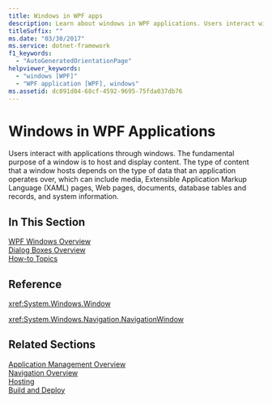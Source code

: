 ```yaml
---
title: Windows in WPF apps
description: Learn about windows in WPF applications. Users interact with applications through windows. The fundamental purpose of a window is to host and display content.
titleSuffix: ""
ms.date: "03/30/2017"
ms.service: dotnet-framework
f1_keywords: 
  - "AutoGeneratedOrientationPage"
helpviewer_keywords: 
  - "windows [WPF]"
  - "WPF application [WPF], windows"
ms.assetid: dc091d04-68cf-4592-9695-75fda037db76
---
```

# Windows in WPF Applications

Users interact with applications through windows. The fundamental purpose of a window is to host and display content. The type of content that a window hosts depends on the type of data that an application operates over, which can include media, Extensible Application Markup Language (XAML) pages, Web pages, documents, database tables and records, and system information.  
  
## In This Section  

 [WPF Windows Overview](../windows/index.md)  
 [Dialog Boxes Overview](../windows/dialog-boxes-overview.md)  
 [How-to Topics](window-management-how-to-topics.md)  
  
## Reference  

 <xref:System.Windows.Window>  
  
 <xref:System.Windows.Navigation.NavigationWindow>  
  
## Related Sections  

 [Application Management Overview](application-management-overview.md)  
  [Navigation Overview](navigation-overview.md)  
  [Hosting](hosting-wpf-applications.md)  
  [Build and Deploy](building-and-deploying-wpf-applications.md)
